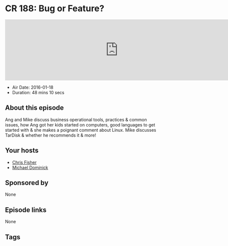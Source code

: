 # CR 188: Bug or Feature?

<iframe src="https://player.fireside.fm/v2/MLf2ZzhC+e2uB6rrb?theme=dark" width="740" height="200" frameborder="0" scrolling="no"></iframe>

* Air Date: 2016-01-18
* Duration: 48 mins 10 secs

## About this episode

Ang and Mike discuss business operational tools, practices & common issues, how Ang got her kids started on computers, good languages to get started with & she makes a poignant comment about Linux. Mike discusses TarDisk & whether he recommends it & more!

## Your hosts
* [Chris Fisher](https://coder.show/hosts/chrislas)
* [Michael Dominick](https://coder.show/hosts/michael)

## Sponsored by

None



## Episode links

None



## Tags

